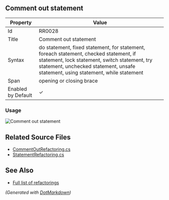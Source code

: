## Comment out statement

| Property           | Value                                                                                                                                                                                                                      |
| ------------------ | -------------------------------------------------------------------------------------------------------------------------------------------------------------------------------------------------------------------------- |
| Id                 | RR0028                                                                                                                                                                                                                     |
| Title              | Comment out statement                                                                                                                                                                                                      |
| Syntax             | do statement, fixed statement, for statement, foreach statement, checked statement, if statement, lock statement, switch statement, try statement, unchecked statement, unsafe statement, using statement, while statement |
| Span               | opening or closing brace                                                                                                                                                                                                   |
| Enabled by Default | &#x2713;                                                                                                                                                                                                                   |

### Usage

![Comment out statement](../../images/refactorings/CommentOutStatement.png)

## Related Source Files

* [CommentOutRefactoring.cs](../../src/Refactorings/CSharp/Refactorings/CommentOutRefactoring.cs)
* [StatementRefactoring.cs](../../src/Refactorings/CSharp/Refactorings/StatementRefactoring.cs)

## See Also

* [Full list of refactorings](Refactorings.md)

*\(Generated with [DotMarkdown](http://github.com/JosefPihrt/DotMarkdown)\)*